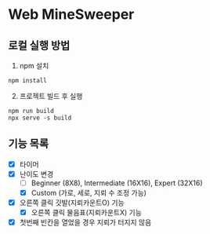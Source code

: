 # Web MineSweeper

## 로컬 실행 방법

1. npm 설치
```
npm install
```

2. 프로젝트 빌드 후 실행
```
npm run build
npx serve -s build
```

## 기능 목록

- [x] 타이머
- [x] 난이도 변경
    - [ ] Beginner (8X8), Intermediate (16X16), Expert (32X16)
    - [x] Custom (가로, 세로, 지뢰 수 조정 가능)
- [x] 오른쪽 클릭 깃발(지뢰카운트O) 기능
    - [x] 오른쪽 클릭 물음표(지뢰카운트X) 기능
- [x] 첫번째 빈칸을 열었을 경우 지뢰가 터지지 않음